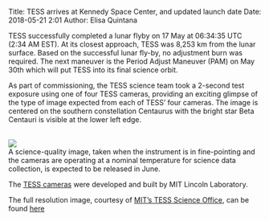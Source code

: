 Title: TESS arrives at Kennedy Space Center, and updated launch date
Date: 2018-05-21 2:01
Author: Elisa Quintana

TESS successfully completed a lunar flyby on 17 May at 06:34:35 UTC (2:34 AM EST). At its closest approach, TESS was 8,253 km from the lunar surface. Based on the successful lunar fly-by, no adjustment burn was required. The next maneuver is the Period Adjust Maneuver (PAM) on May 30th which will put TESS into its final science orbit.

As part of commissioning, the TESS science team took a 2-second test exposure using one of four TESS cameras, providing an exciting glimpse of the type of image expected from each of TESS’ four cameras. The image is centered on the southern constellation Centaurus with the bright star Beta Centauri is visible at the lower left edge.

<br/>
<img class="img-responsive" style="max-width:67%;" src="images/tess-test-image.png">
<br/>
A science-quality image, taken when the instrument is in fine-pointing and the cameras are operating at a nominal temperature for science data collection, is expected to be released in June.

The [TESS cameras](https://heasarc.gsfc.nasa.gov/docs/tess/the-tess-space-telescope.html#tess-cameras) were developed and built by MIT Lincoln Laboratory.

The full resolution image, courtesy of [MIT’s TESS Science Office](https://tess.mit.edu), can be found [here](https://tess.mit.edu/wp-content/uploads/tess-centaurus-field-full-res.jpg)









